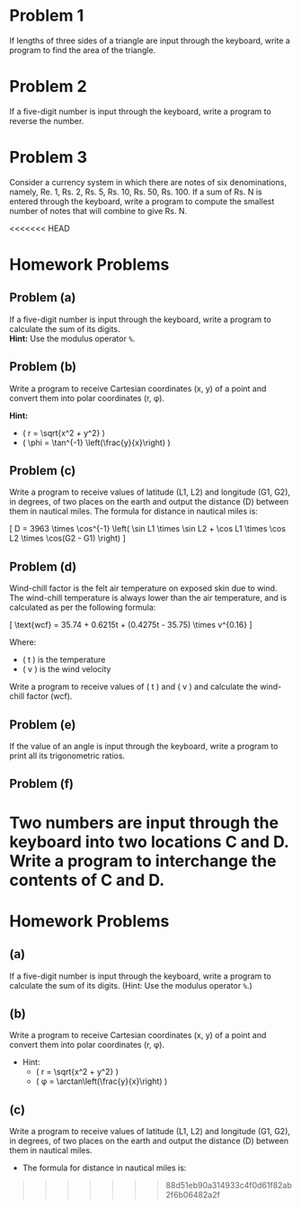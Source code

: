 # Problem 1
If lengths of three sides of a triangle are input through the keyboard, write a program to find the area of the triangle.

# Problem 2
If a five-digit number is input through the keyboard, write a program to reverse the number.

# Problem 3
Consider a currency system in which there are notes of six denominations, namely, Re. 1, Rs. 2, Rs. 5, Rs. 10, Rs. 50, Rs. 100. If a sum of Rs. N is entered through the keyboard, write a program to compute the smallest number of notes that will combine to give Rs. N.

<<<<<<< HEAD




# Homework Problems

## Problem (a)
If a five-digit number is input through the keyboard, write a program to calculate the sum of its digits.  
**Hint:** Use the modulus operator `%`.

## Problem (b)
Write a program to receive Cartesian coordinates (x, y) of a point and convert them into polar coordinates (r, φ).

**Hint:**  
- \( r = \sqrt{x^2 + y^2} \)  
- \( \phi = \tan^{-1} \left(\frac{y}{x}\right) \)

## Problem (c)
Write a program to receive values of latitude (L1, L2) and longitude (G1, G2), in degrees, of two places on the earth and output the distance (D) between them in nautical miles. The formula for distance in nautical miles is:

\[
D = 3963 \times \cos^{-1} \left( \sin L1 \times \sin L2 + \cos L1 \times \cos L2 \times \cos(G2 - G1) \right)
\]

## Problem (d)
Wind-chill factor is the felt air temperature on exposed skin due to wind. The wind-chill temperature is always lower than the air temperature, and is calculated as per the following formula:

\[
\text{wcf} = 35.74 + 0.6215t + (0.4275t - 35.75) \times v^{0.16}
\]

Where:
- \( t \) is the temperature
- \( v \) is the wind velocity

Write a program to receive values of \( t \) and \( v \) and calculate the wind-chill factor (wcf).

## Problem (e)
If the value of an angle is input through the keyboard, write a program to print all its trigonometric ratios.

## Problem (f)
Two numbers are input through the keyboard into two locations C and D. Write a program to interchange the contents of C and D.
=======
# Homework Problems

## (a)
If a five-digit number is input through the keyboard, write a program to calculate the sum of its digits. (Hint: Use the modulus operator `%`.)

## (b)
Write a program to receive Cartesian coordinates (x, y) of a point and convert them into polar coordinates (r, φ).
- Hint: 
  - \( r = \sqrt{x^2 + y^2} \)
  - \( φ = \arctan\left(\frac{y}{x}\right) \)

## (c)
Write a program to receive values of latitude (L1, L2) and longitude (G1, G2), in degrees, of two places on the earth and output the distance (D) between them in nautical miles.
- The formula for distance in nautical miles is: 
>>>>>>> 88d51eb90a314933c4f0d61f82ab2f6b06482a2f
